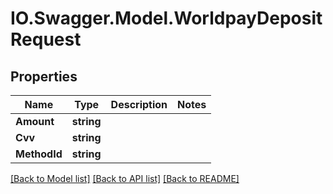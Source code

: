# IO.Swagger.Model.WorldpayDepositRequest
## Properties

Name | Type | Description | Notes
------------ | ------------- | ------------- | -------------
**Amount** | **string** |  | 
**Cvv** | **string** |  | 
**MethodId** | **string** |  | 

[[Back to Model list]](../README.md#documentation-for-models) [[Back to API list]](../README.md#documentation-for-api-endpoints) [[Back to README]](../README.md)

